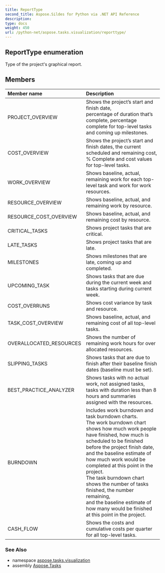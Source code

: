 ```yaml
---
title: ReportType
second_title: Aspose.Sildes for Python via .NET API Reference
description: 
type: docs
weight: 450
url: /python-net/aspose.tasks.visualization/reporttype/
---
```


## ReportType enumeration

Type of the project's graphical report.

## Members
| Member name | Description |
| :- | :- |
|PROJECT_OVERVIEW|Shows the project’s start and finish date, <br/>            percentage of duration that’s complete, percentage complete for top-level tasks and coming up milestones.|
|COST_OVERVIEW|Shows the project’s start and finish dates, the current<br/>            scheduled and remaining cost, % Complete and cost values for top-level tasks.|
|WORK_OVERVIEW|Shows baseline, actual, remaining work for each top-level task and work for work resources.|
|RESOURCE_OVERVIEW|Shows baseline, actual, and remaining work by resource.|
|RESOURCE_COST_OVERVIEW|Shows baseline, actual, and remaining cost by resource.|
|CRITICAL_TASKS|Shows project tasks that are critical.|
|LATE_TASKS|Shows project tasks that are late.|
|MILESTONES|Shows milestones that are late, coming up and completed.|
|UPCOMING_TASK|Shows tasks that are due during the current week and tasks starting during current week.|
|COST_OVERRUNS|Shows cost variance by task and resource.|
|TASK_COST_OVERVIEW|Shows baseline, actual, and remaining cost of all top-level tasks.|
|OVERALLOCATED_RESOURCES|Shows the number of remaining work hours for over allocated resources.|
|SLIPPING_TASKS|Shows tasks that are due to finish after their baseline finish dates (baseline must be set).|
|BEST_PRACTICE_ANALYZER|Shows tasks with no actual work, not assigned tasks, <br/>            tasks with duration less than 8 hours and summaries assigned with the resources.|
|BURNDOWN|Includes work burndown and task burndown charts.<br/>            The work burndown chart shows how much work people have finished, how much is scheduled to be finished before the project finish date, <br/>            and the baseline estimate of how much work would be completed at this point in the project.<br/>            The task burndown chart shows the number of tasks finished, the number remaining, <br/>            and the baseline estimate of how many would be finished at this point in the project.|
|CASH_FLOW|Shows the costs and cumulative costs per quarter for all top-level tasks.|

### See Also

* namespace [aspose.tasks.visualization](/tasks/python-net/aspose.tasks.visualization/)
* assembly [Aspose.Tasks](/tasks/python-net/)

